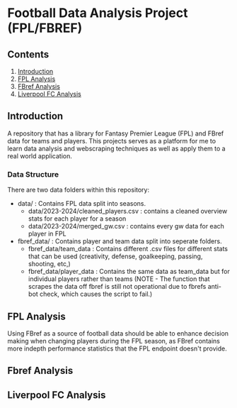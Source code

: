 # Football Data Analysis Project (FPL/FBREF)

## Contents

1) [Introduction](https://github.com/chowvb/FPL_analysis#introduction)
2) [FPL Analysis](https://github.com/chowvb/FPL_analysis#fpl-analysis)
3) [FBref Analysis](https://github.com/chowvb/FPL_analysis#fbref-analysis)
4) [Liverpool FC Analysis](https://github.com/chowvb/FPL_analysis#liverpool-fc-analysis)


## Introduction
A repository that has a library for Fantasy Premier League (FPL) and FBref data for teams and players. 
This projects serves as a platform for me to learn data analysis and webscraping techniques as well as apply them to a real world application. 

### Data Structure
There are two data folders within this repository:
- data/ : Contains FPL data split into seasons. 
  - data/2023-2024/cleaned_players.csv : contains a cleaned overview stats for each player for a season
  - data/2023-2024/merged_gw.csv : contains every gw data for each player in FPL
- fbref_data/ : Contains player and team data split into seperate folders.
  - fbref_data/team_data : Contains different .csv files for different stats that can be used (creativity, defense, goalkeeping, passing, shooting, etc,)
  - fbref_data/player_data : Contains the same data as team_data but for individual players rather than teams (NOTE - The function that scrapes the data off fbref is still not operational due to fbrefs anti-bot check, which causes the script to fail.)

## FPL Analysis 
Using FBref as a source of football data should be able to enhance decision making when changing players during the FPL season, as FBref contains more indepth performance statistics that the FPL endpoint doesn't provide.

## Fbref Analysis



## Liverpool FC Analysis


